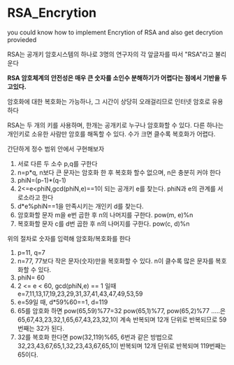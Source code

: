 # RSA_Encrytion
you could know how to implement Encrytion of RSA and also get decrytion provieded

RSA는 공개키 암호시스템의 하나로 3명의 연구자의 각 앞글자를 따서 "RSA"라고 불리운다

**RSA 암호체계의 안전성은 매우 큰 숫자를 소인수 분해하기가 어렵다는 점에서 기반을 두고있다.**


암호화에 대한 복호화는 가능하나, 그 시간이 상당히 오래걸리므로 인터넷 암호로 유용하다

RSA는 두 개의 키를 사용하며, 한개는 공개키로 누구나 암호화할 수 있다. 다른 하나는 개인키로 소유한 사람만 암호를 해독할 수 있다.
수가 크면 클수록 복호화가 어렵다.

간단하게 정수 범위 안에서 구현해보자

1. 서로 다른 두 소수 p,q를 구한다
2. n=p*q, n보다 큰 문자는 암호화 한 후 복호화 할수 없으며, n은 충분히 커야 한다
3. phiN=(p-1)*(q-1)
4. 2<=e<phiN,gcd(phiN,e)==1이 되는 공개키 e를 찾는다. phiN과 e의 관계를 서로소라고 한다
5. d*e%phiN==1을 만족시키는 개인키 d를 찾는다.
6. 암호화할 문자 m을 e번 곱한 후 n의 나머지를 구한다. pow(m, e)%n
7. 복호화할 문자 c를 d번 곱한 후 n의 나머지를 구한다. pow(c, d)%n

위의 절차로 숫자를 입력해 암호화/복호화를 한다

1. p=11, q=7
2. n=77, 77보다 작은 문자(숫자)만을 복호화할 수 있다. n이 클수록 많은 문자를 복호화할 수 있다.
3. phiN= 60
4. 2 <= e < 60, gcd(phiN,e) == 1 일때 e=7,11,13,17,19,23,29,31,37,41,43,47,49,53,59
5. e=59일 때, d*59%60==1, d=119
6. 65를 암호화 하면 pow(65,59)%77=32 pow(65,1)%77, pow(65,2)%77 .....은 65,67,43,23,32,1,65,67,43,23,32,1이 계속 반복되며
12개 단위로 반복되므로 59번째는 32가 된다.
7. 32를 복호화 한다면 pow(32,119)%65, 6번과 같은 방법으로 32,23,43,67,65,1,32,23,43,67,65,1이 반복되며 12개 단위로 반복되며 119번째는 65이다.


